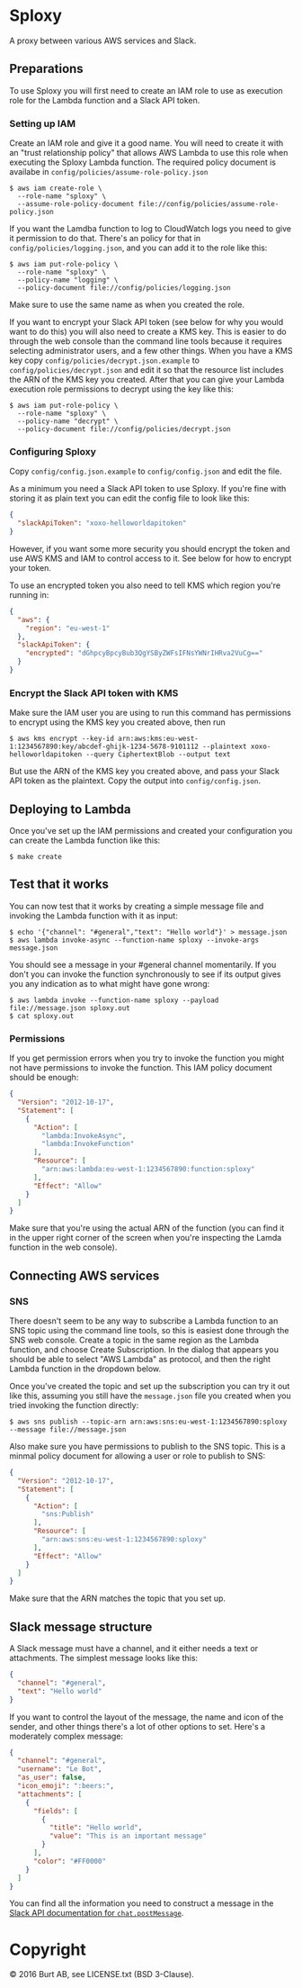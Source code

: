 # Sploxy

A proxy between various AWS services and Slack.

## Preparations

To use Sploxy you will first need to create an IAM role to use as execution role for the Lambda function and a Slack API token.

### Setting up IAM

Create an IAM role and give it a good name. You will need to create it with an "trust relationship policy" that allows AWS Lambda to use this role when executing the Sploxy Lambda function. The required policy document is availabe in `config/policies/assume-role-policy.json`

```console
$ aws iam create-role \
  --role-name "sploxy" \
  --assume-role-policy-document file://config/policies/assume-role-policy.json
```

If you want the Lamdba function to log to CloudWatch logs you need to give it permission to do that. There's an policy for that in `config/policies/logging.json`, and you can add it to the role like this:

```console
$ aws iam put-role-policy \
  --role-name "sploxy" \
  --policy-name "logging" \
  --policy-document file://config/policies/logging.json
```

Make sure to use the same name as when you created the role.

If you want to encrypt your Slack API token (see below for why you would want to do this) you will also need to create a KMS key. This is easier to do through the web console than the command line tools because it requires selecting administrator users, and a few other things. When you have a KMS key copy `config/policies/decrypt.json.example` to `config/policies/decrypt.json` and edit it so that the resource list includes the ARN of the KMS key you created. After that you can give your Lambda execution role permissions to decrypt using the key like this:

```console
$ aws iam put-role-policy \
  --role-name "sploxy" \
  --policy-name "decrypt" \
  --policy-document file://config/policies/decrypt.json
```

### Configuring Sploxy

Copy `config/config.json.example` to `config/config.json` and edit the file.

As a minimum you need a Slack API token to use Sploxy. If you're fine with storing it as plain text you can edit the config file to look like this:

```json
{
  "slackApiToken": "xoxo-helloworldapitoken"
}
```

However, if you want some more security you should encrypt the token and use AWS KMS and IAM to control access to it. See below for how to encrypt your token.

To use an encrypted token you also need to tell KMS which region you're running in:

```json
{
  "aws": {
    "region": "eu-west-1"
  },
  "slackApiToken": {
    "encrypted": "dGhpcyBpcyBub3QgYSByZWFsIFNsYWNrIHRva2VuCg=="
  }
}
```

### Encrypt the Slack API token with KMS

Make sure the IAM user you are using to run this command has permissions to encrypt using the KMS key you created above, then run

```console
$ aws kms encrypt --key-id arn:aws:kms:eu-west-1:1234567890:key/abcdef-ghijk-1234-5678-9101112 --plaintext xoxo-helloworldapitoken --query CiphertextBlob --output text
```

But use the ARN of the KMS key you created above, and pass your Slack API token as the plaintext. Copy the output into `config/config.json`.

## Deploying to Lambda

Once you've set up the IAM permissions and created your configuration you can create the Lambda function like this:

```console
$ make create
```

## Test that it works

You can now test that it works by creating a simple message file and invoking the Lambda function with it as input:

```console
$ echo '{"channel": "#general","text": "Hello world"}' > message.json
$ aws lambda invoke-async --function-name sploxy --invoke-args message.json
```

You should see a message in your #general channel momentarily. If you don't you can invoke the function synchronously to see if its output gives you any indication as to what might have gone wrong:

```console
$ aws lambda invoke --function-name sploxy --payload file://message.json sploxy.out
$ cat sploxy.out
```

### Permissions

If you get permission errors when you try to invoke the function you might not have permissions to invoke the function. This IAM policy document should be enough:

```json
{
  "Version": "2012-10-17",
  "Statement": [
    {
      "Action": [
        "lambda:InvokeAsync",
        "lambda:InvokeFunction"
      ],
      "Resource": [
        "arn:aws:lambda:eu-west-1:1234567890:function:sploxy"
      ],
      "Effect": "Allow"
    }
  ]
}
```

Make sure that you're using the actual ARN of the function (you can find it in the upper right corner of the screen when you're inspecting the Lamda function in the web console).

## Connecting AWS services

### SNS

There doesn't seem to be any way to subscribe a Lambda function to an SNS topic using the command line tools, so this is easiest done through the SNS web console. Create a topic in the same region as the Lambda function, and choose Create Subscription. In the dialog that appears you should be able to select "AWS Lambda" as protocol, and then the right Lambda function in the dropdown below.

Once you've created the topic and set up the subscription you can try it out like this, assuming you still have the `message.json` file you created when you tried invoking the function directly:

```console
$ aws sns publish --topic-arn arn:aws:sns:eu-west-1:1234567890:sploxy --message file://message.json
```

Also make sure you have permissions to publish to the SNS topic. This is a minmal policy document for allowing a user or role to publish to SNS:

```json
{
  "Version": "2012-10-17",
  "Statement": [
    {
      "Action": [
        "sns:Publish"
      ],
      "Resource": [
        "arn:aws:sns:eu-west-1:1234567890:sploxy"
      ],
      "Effect": "Allow"
    }
  ]
}
```

Make sure that the ARN matches the topic that you set up.

## Slack message structure

A Slack message must have a channel, and it either needs a text or attachments. The simplest message looks like this:

```json
{
  "channel": "#general",
  "text": "Hello world"
}
```

If you want to control the layout of the message, the name and icon of the sender, and other things there's a lot of other options to set. Here's a moderately complex message:

```json
{
  "channel": "#general",
  "username": "Le Bot",
  "as_user": false,
  "icon_emoji": ":beers:",
  "attachments": [
    {
      "fields": [
        {
          "title": "Hello world",
          "value": "This is an important message"
        }
      ],
      "color": "#FF0000"
    }
  ]
}
```

You can find all the information you need to construct a message in the [Slack API documentation for `chat.postMessage`](https://api.slack.com/methods/chat.postMessage).

# Copyright

© 2016 Burt AB, see LICENSE.txt (BSD 3-Clause).
